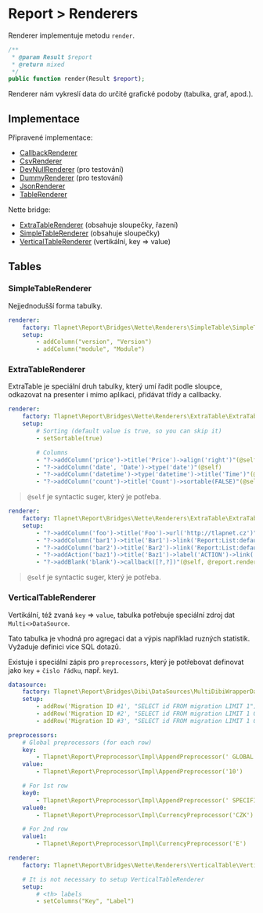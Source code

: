# Report > Renderers

Renderer implementuje metodu `render`.

```php
/**
 * @param Result $report
 * @return mixed
 */
public function render(Result $report);
```

Renderer nám vykreslí data do určité grafické podoby (tabulka, graf, apod.).

## Implementace

Připravené implementace:

- [CallbackRenderer](https://git.ispa.cz/libs/report/blob/master/src/Renderers/CallbackRenderer.php)
- [CsvRenderer](https://git.ispa.cz/libs/report/blob/master/src/Renderers/CsvRenderer.php)
- [DevNullRenderer](https://git.ispa.cz/libs/report/blob/master/src/Renderers/DevNullRenderer.php) (pro testování)
- [DummyRenderer](https://git.ispa.cz/libs/report/blob/master/src/Renderers/DummyRenderer.php) (pro testování)
- [JsonRenderer](https://git.ispa.cz/libs/report/blob/master/src/Renderers/JsonRenderer.php)
- [TableRenderer](https://git.ispa.cz/libs/report/blob/master/src/Renderers/TableRenderer.php)

Nette bridge:

- [ExtraTableRenderer](https://git.ispa.cz/libs/report/blob/master/src/Bridges/Nette/Renderers/ExtraTable/ExtraTableRenderer.php) (obsahuje sloupečky, řazení)
- [SimpleTableRenderer](https://git.ispa.cz/libs/report/blob/master/src/Bridges/Nette/Renderers/SimpleTable/SimpleTableRenderer.php) (obsahuje sloupečky)
- [VerticalTableRenderer](https://git.ispa.cz/libs/report/blob/master/src/Bridges/Nette/Renderers/VerticalTable/VerticalTableRenderer.php) (vertikální, key => value)

## Tables

### SimpleTableRenderer

Nejjednodušší forma tabulky.

```yaml
renderer:
    factory: Tlapnet\Report\Bridges\Nette\Renderers\SimpleTable\SimpleTableRenderer
    setup:
        - addColumn("version", "Version")
        - addColumn("module", "Module")
```

### ExtraTableRenderer

ExtraTable je speciální druh tabulky, který umí řadit podle sloupce, odkazovat na presenter i mimo aplikaci, přidávat třídy a callbacky.

```yaml
renderer:
    factory: Tlapnet\Report\Bridges\Nette\Renderers\ExtraTable\ExtraTableRenderer
    setup:
        # Sorting (default value is true, so you can skip it)
        - setSortable(true)

        # Columns
        - "?->addColumn('price')->title('Price')->align('right')"(@self)
        - "?->addColumn('date', 'Date')->type('date')"(@self)
        - "?->addColumn('datetime')->type('datetime')->title('Time')"(@self)
        - "?->addColumn('count')->title('Count')->sortable(FALSE)"(@self)
```

> `@self` je syntactic suger, který je potřeba.


```yaml
renderer:
    factory: Tlapnet\Report\Bridges\Nette\Renderers\ExtraTable\ExtraTableRenderer
    setup:
        - "?->addColumn('foo')->title('Foo')->url('http://tlapnet.cz')"(@self)
        - "?->addColumn('bar1')->title('Bar1')->link('Report:List:default')"(@self)
        - "?->addColumn('bar2')->title('Bar2')->link('Report:List:default', ['args1' => '#foo'])"(@self)
        - "?->addAction('baz1')->title('Baz1')->label('ACTION')->link('Report:List:default', ['args1' => '#foo'])"(@self)
        - "?->addBlank('blank')->callback([?,?])"(@self, @report.renderer.callback, process )
```

> `@self` je syntactic suger, který je potřeba.

### VerticalTableRenderer

Vertikální, též zvaná `key` => `value`, tabulka potřebuje speciální zdroj dat `Multi<>DataSource`.

Tato tabulka je vhodná pro agregaci dat a výpis například ruzných statistik. Vyžaduje definici více SQL
dotazů. 

Existuje i speciální zápis pro `preprocessors`, který je potřebovat definovat jako `key` + `čislo řádku`, např. `key1`.

```yaml
datasource:
    factory: Tlapnet\Report\Bridges\Dibi\DataSources\MultiDibiWrapperDataSource
    setup:
        - addRow('Migration ID #1', "SELECT id FROM migration LIMIT 1")
        - addRow('Migration ID #2', "SELECT id FROM migration LIMIT 1 OFFSET 1")
        - addRow('Migration ID #3', "SELECT id FROM migration LIMIT 1 OFFSET 2")

preprocessors:
    # Global preprocessors (for each row)
    key:
        - Tlapnet\Report\Preprocessor\Impl\AppendPreprocessor(' GLOBAL')
    value:
        - Tlapnet\Report\Preprocessor\Impl\AppendPreprocessor('10')

    # For 1st row
    key0:
        - Tlapnet\Report\Preprocessor\Impl\AppendPreprocessor(' SPECIFIC-KEY')
    value0:
        - Tlapnet\Report\Preprocessor\Impl\CurrencyPreprocessor('CZK')

    # For 2nd row
    value1:
        - Tlapnet\Report\Preprocessor\Impl\CurrencyPreprocessor('E')

renderer:
    factory: Tlapnet\Report\Bridges\Nette\Renderers\VerticalTable\VerticalTableRenderer

    # It is not necessary to setup VerticalTableRenderer
    setup:
        # <th> labels
        - setColumns("Key", "Label")
```
